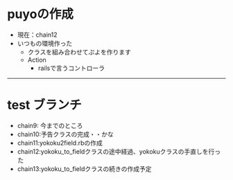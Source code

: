 # puyoの作成
* 現在：chain12
* いつもの環境作った
	* クラスを組み合わせてぷよを作ります
	* Action
		* railsで言うコントローラ
---
# test ブランチ
* chain9: 今までのところ
* chain10:予告クラスの完成・・かな
* chain11:yokoku2field.rbの作成
* chain12:yokoku_to_fieldクラスの途中経過、yokokuクラスの手直しを行った
* chain13:yokoku_to_fieldクラスの続きの作成予定
